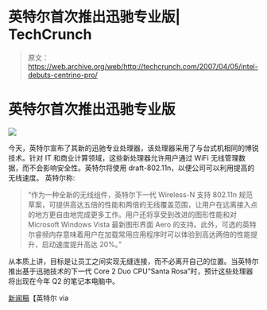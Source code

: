# 英特尔首次推出迅驰专业版| TechCrunch

> 原文：<https://web.archive.org/web/http://techcrunch.com/2007/04/05/intel-debuts-centrino-pro/>

# 英特尔首次推出迅驰专业版

![](img/5483c420ffa6e4a84abf79da4ea539fc.png)

今天，英特尔宣布了其新的迅驰专业处理器，该处理器采用了与台式机相同的博锐技术。针对 IT 和商业计算领域，这些新处理器允许用户通过 WiFi 无线管理数据，而不会影响安全性。英特尔将使用 draft-802.11n，以便公司可以利用提高的无线速度。
英特尔称:

> “作为一种全新的无线组件，英特尔下一代 Wireless-N 支持 802.11n 规范草案，可提供高达五倍的性能和两倍的无线覆盖范围，让用户在远离接入点的地方更自由地完成更多工作。用户还将享受到改进的图形性能和对 Microsoft Windows Vista 最新图形界面 Aero 的支持。此外，可选的英特尔睿频内存意味着用户在加载常用应用程序时可以体验到高达两倍的性能提升，启动速度提升高达 20%。”

从本质上讲，目标是让员工之间实现无缝连接，而不必离开自己的位置。当英特尔推出基于迅驰技术的下一代 Core 2 Duo CPU“Santa Rosa”时，预计这些处理器将出现在今年 Q2 的笔记本电脑中。

[新闻稿](https://web.archive.org/web/20130628151011/http://www.intel.com/pressroom/archive/releases/20070404comp.htm?iid=pr1_releasepri_20070404m)【英特尔 via
